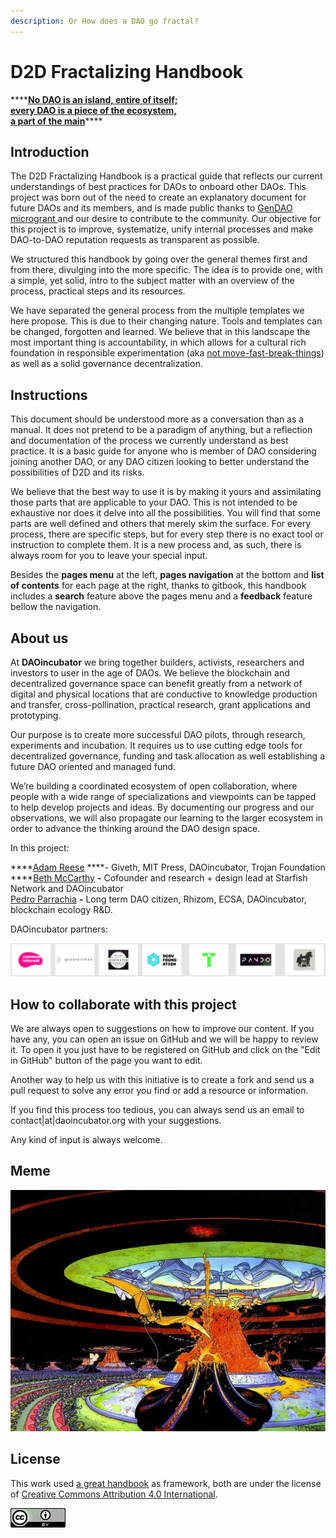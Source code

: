 ```yaml
---
description: Or How does a DAO go fractal?
---
```


# D2D Fractalizing Handbook

\*\*\*\*[**No DAO is an island, entire of itself;   
every DAO is a piece of the ecosystem,   
a part of the main**](https://twitter.com/parrachia/status/1160394732490690560)\*\*\*\*

## Introduction

The D2D Fractalizing Handbook is a practical guide that reflects our current understandings of best practices for DAOs to onboard other DAOs. This project was born out of the need to create an explanatory document for future DAOs and its members, and is made public thanks to [GenDAO microgrant ](https://alchemy.daostack.io/dao/0x294f999356ed03347c7a23bcbcf8d33fa41dc830/proposal/0x335a462c458fa06fa6d400cfdb3ebd309e3800e6014df1e6d4ba52673c3c4e81)and our desire to contribute to the community. Our objective for this project is to improve, systematize, unify internal processes and make DAO-to-DAO reputation requests as transparent as possible.

We structured this handbook by going over the general themes first and from there, divulging into the more specific. The idea is to provide one, with a simple, yet solid, intro to the subject matter with an overview of the process, practical steps and its resources.

We have separated the general process from the multiple templates we here propose. This is due to their changing nature. Tools and templates can be changed, forgotten and learned. We believe that in this landscape the most important thing is accountability, in which allows for a cultural rich foundation in responsible experimentation \(aka [not move-fast-break-things](https://techcrunch.com/2018/01/27/move-slow-and-break-nothing/)\) as well as a solid governance decentralization.

## Instructions

This document should be understood more as a conversation than as a manual. It does not pretend to be a paradigm of anything, but a reflection and documentation of the process we currently understand as best practice. It is a basic guide for anyone who is member of DAO considering joining another DAO, or any DAO citizen looking to better understand the possibilities of D2D and its risks.

We believe that the best way to use it is by making it yours and assimilating those parts that are applicable to your DAO. This is not intended to be exhaustive nor does it delve into all the possibilities. You will find that some parts are well defined and others that merely skim the surface. For every process, there are specific steps, but for every step there is no exact tool or instruction to complete them. It is a new process and, as such, there is always room for you to leave your special input.

Besides the **pages menu** at the left, **pages navigation** at the bottom and **list of contents** for each page at the right, thanks to gitbook, this handbook includes a **search** feature above the pages menu and a **feedback** feature bellow the navigation.

## About us

At **DAOincubator** we bring together builders, activists, researchers and investors to user in the age of DAOs. We believe the blockchain and decentralized governance space can benefit greatly from a network of digital and physical locations that are conductive to knowledge production and transfer, cross-pollination, practical research, grant applications and prototyping.

Our purpose is to create more successful DAO pilots, through research, experiments and incubation. It requires us to use cutting edge tools for decentralized governance, funding and task allocation as well establishing a future DAO oriented and managed fund.

We’re building a coordinated ecosystem of open collaboration, where people with a wide range of specializations and viewpoints can be tapped to help develop projects and ideas. By documenting our progress and our observations, we will also propagate our learning to the larger ecosystem in order to advance the thinking around the DAO design space.

In this project:

\*\*\*\*[Adam Reese](https://twitter.com/OneAdamReese) ****- Giveth, MIT Press, DAOincubator, Trojan Foundation  
****[Beth McCarthy](https://twitter.com/ontologymachine) **-** Cofounder and research + design lead at Starfish Network and DAOincubator  
[Pedro Parrachia](https://twitter.com/parrachia) **-** Long term DAO citizen, Rhizom, ECSA, DAOincubator, blockchain ecology R&D. 

DAOincubator partners:

![](.gitbook/assets/image%20%281%29.png)

## How to collaborate with this project

We are always open to suggestions on how to improve our content. If you have any, you can open an issue on GitHub and we will be happy to review it. To open it you just have to be registered on GitHub and click on the "Edit in GitHub" button of the page you want to edit.

Another way to help us with this initiative is to create a fork and send us a pull request to solve any error you find or add a resource or information.

If you find this process too tedious, you can always send us an email to contact\|at\|daoincubator.org with your suggestions.

Any kind of input is always welcome.

## Meme

![Moebius](.gitbook/assets/space-illustration-jean-giraud.jpg)

## License 

This work used [a great handbook](https://github.com/mendesaltaren/product-design-handbook-en) as framework, both are under the license of [Creative Commons Attribution 4.0 International](https://github.com/mendesaltaren/product-design-handbook-en).

![](.gitbook/assets/image.png)

